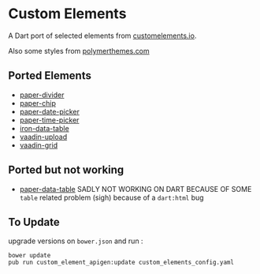 # Custom Elements

A Dart port of selected elements from [customelements.io](https://customelements.io).

Also some styles from [polymerthemes.com](https://polymerthemes.com)

## Ported Elements

 - [paper-divider](https://customelements.io/WebPaperElements/paper-divider/)
 - [paper-chip](https://customelements.io/bendavis78/paper-chip/)
 - [paper-date-picker](https://customelements.io/bendavis78/paper-date-picker/)
 - [paper-time-picker](https://customelements.io/bendavis78/paper-time-picker/)
 - [iron-data-table](https://customelements.io/Saulis/iron-data-table/)
 - [vaadin-upload](https://customelements.io/vaadin/vaadin-upload/)
 - [vaadin-grid](https://customelements.io/vaadin/vaadin-grid/)


## Ported but not working

 - [paper-data-table](https://customelements.io/David-Mulder/paper-datatable/) 
   SADLY NOT WORKING ON DART BECAUSE OF SOME `table` related problem (sigh) because of a `dart:html` bug
 
## To Update

upgrade versions on `bower.json` and run :

    bower update
    pub run custom_element_apigen:update custom_elements_config.yaml
   


